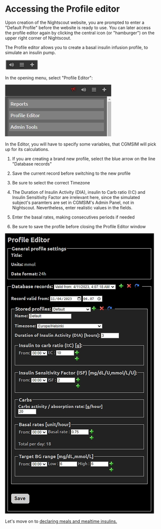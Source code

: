 # Accessing the Profile editor

Upon creation of the Nightscout website, you are prompted to enter a "Default Profile" before the website is ready to use. You can later access the profile editor again by clicking the central icon (or "hamburger") on the upper right corner of Nightscout.

The Profile editor allows you to create a basal insulin infusion profile, to simulate an insulin pump.

![Menu](../img/careportal.jpg)

In the opening menu, select "Profile Editor":

![Profile Editor](../img/profile1.jpg)

In the Editor, you will have to specify some variables, that CGMSIM will pick up for its calculations.

1. If you are creating a brand new profile, select the blue arrow on the line "Database records"
2. Save the current record before switching to the new profile
3. Be sure to select the correct Timezone

4. The Duration of Insulin Activity (DIA), insulin to Carb ratio (I:C) and Insulin Sensitivity Factor are irrelevant here, since the simulated subject's paramters are set in CGMSIM's Admin Panel, not in Nightscout. Nevertheless, enter realistic values in the fields. 

5. Enter the basal rates, making consecutives periods if needed

6. Be sure to save the profile before closing the Profile Editor window

![Careportal](../img/profile2.jpg)

Let's move on to [declaring meals and mealtime insulins.](meals.md)
